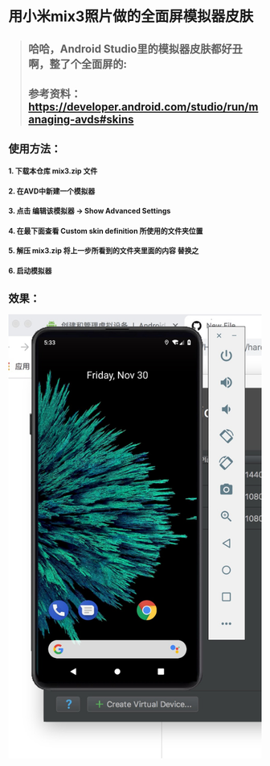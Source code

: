 # 用小米mix3照片做的全面屏模拟器皮肤

 > ## 哈哈，Android Studio里的模拟器皮肤都好丑啊，整了个全面屏的:
> ## 参考资料：https://developer.android.com/studio/run/managing-avds#skins
## 使用方法：
 #### 1.  下载本仓库 mix3.zip 文件
 #### 2.  在AVD中新建一个模拟器
 #### 3.  点击  编辑该模拟器 -> Show Advanced Settings 
 #### 4.  在最下面查看 Custom skin definition 所使用的文件夹位置
 #### 5.  解压 mix3.zip 将上一步所看到的文件夹里面的内容 替换之
 #### 6. 启动模拟器
 
 ## 效果：
 ![image](https://github.com/HelloYKYK/hardware_mix3_skin/blob/master/mix.png)
 

